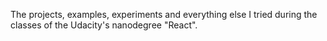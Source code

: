The projects, examples, experiments and everything else I tried during the classes of the Udacity's nanodegree "React".

